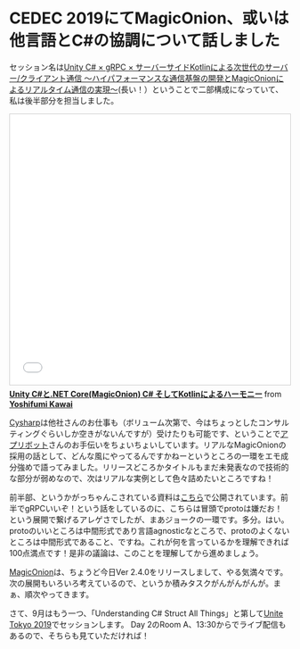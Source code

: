 # CEDEC 2019にてMagicOnion、或いは他言語とC#の協調について話しました

セッション名は[Unity C# × gRPC × サーバーサイドKotlinによる次世代のサーバー/クライアント通信 〜ハイパフォーマンスな通信基盤の開発とMagicOnionによるリアルタイム通信の実現〜](https://cedec.cesa.or.jp/2019/session/detail/s5c9dede391631)(長い！）ということで二部構成になっていて、私は後半部分を担当しました。

<iframe src="//www.slideshare.net/slideshow/embed_code/key/3bVZiQOrtqFUqt" width="595" height="485" frameborder="0" marginwidth="0" marginheight="0" scrolling="no" style="border:1px solid #CCC; border-width:1px; margin-bottom:5px; max-width: 100%;" allowfullscreen> </iframe> <div style="margin-bottom:5px"> <strong> <a href="//www.slideshare.net/neuecc/unity-cnet-coremagiconion-c-kotlin" title="Unity C#と.NET Core(MagicOnion) C# そしてKotlinによるハーモニー" target="_blank">Unity C#と.NET Core(MagicOnion) C# そしてKotlinによるハーモニー</a> </strong> from <strong><a href="https://www.slideshare.net/neuecc" target="_blank">Yoshifumi Kawai</a></strong> </div>

[Cysharp](https://cysharp.co.jp)は他社さんのお仕事も（ボリューム次第で、今はちょっとしたコンサルティングぐらいしか空きがないんですが）受けたりも可能です、ということで[アプリボット](https://www.applibot.co.jp)さんのお手伝いをちょいちょいしています。リアルなMagicOnionの採用の話として、どんな風にやってるんですかねーというところの一環をエモ成分強めで語ってみました。リリースどころかタイトルもまだ未発表なので技術的な部分が弱めなので、次はリアルな実例として色々詰めたいところですね！

前半部、というかがっちゃんこされている資料は[こちら](https://speakerdeck.com/n_takehata/kuraiantotong-xin-haipahuomansunatong-xin-ji-pan-falsekai-fa-tomagiconionniyoruriarutaimutong-xin-falseshi-xian)で公開されています。前半でgRPCいいぞ！という話をしているのに、こちらは冒頭でprotoは嫌だお！という展開で繋げるアレゲさでしたが、まあジョークの一環です。多分。はい。protoのいいところは中間形式であり言語agnosticなところで、protoのよくないところは中間形式であること、ですね。これが何を言っているかを理解できれば100点満点です！是非の議論は、このことを理解してから進めましょう。

[MagicOnion](https://github.com/Cysharp/MagicOnion/)は、ちょうど今日Ver 2.4.0をリリースしまして、やる気満々です。次の展開もいろいろ考えているので、というか積みタスクがんがんがんが。まぁ、順次やってきます。

さて、9月はもう一つ、「Understanding C# Struct All Things」と第して[Unite Tokyo 2019](https://events.unity3d.jp/unitetokyo/)でセッションします。
Day 2のRoom A、13:30からでライブ配信もあるので、そちらも見ていただければ！